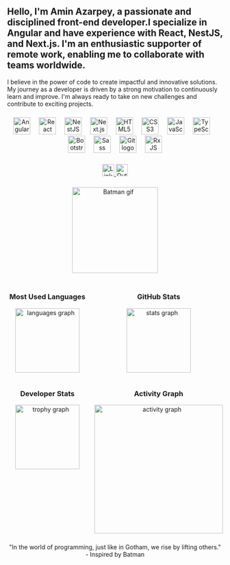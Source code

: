 <br clear="both">

<h2 align="left">Hello, I'm Amin Azarpey, a passionate and disciplined front-end developer.I specialize in Angular and have experience with React, NestJS, and Next.js. I'm an enthusiastic supporter of remote work, enabling me to collaborate with teams worldwide.</h2>

<p align="left">I believe in the power of code to create impactful and innovative solutions. My journey as a developer is driven by a strong motivation to continuously learn and improve. I'm always ready to take on new challenges and contribute to exciting projects.</p>

###

<div align="center">
  <img src="https://cdn.jsdelivr.net/gh/devicons/devicon/icons/angularjs/angularjs-original.svg" height="40" alt="Angular logo" />
  <img width="12" />
  <img src="https://cdn.jsdelivr.net/gh/devicons/devicon/icons/react/react-original.svg" height="40" alt="React logo" />
  <img width="12" />
  <img src="https://d2eip9sf3oo6c2.cloudfront.net/tags/images/000/001/312/full/nestjslogo.png" height="40" alt="NestJS logo" />
  <img width="12" />
  <img src="https://cdn.jsdelivr.net/gh/devicons/devicon/icons/nextjs/nextjs-original.svg" height="40" alt="Next.js logo" />
  <img width="12" />
  <img src="https://cdn.jsdelivr.net/gh/devicons/devicon/icons/html5/html5-original.svg" height="40" alt="HTML5 logo" />
  <img width="12" />
  <img src="https://cdn.jsdelivr.net/gh/devicons/devicon/icons/css3/css3-original.svg" height="40" alt="CSS3 logo" />
  <img width="12" />
  <img src="https://cdn.jsdelivr.net/gh/devicons/devicon/icons/javascript/javascript-original.svg" height="40" alt="JavaScript logo" />
  <img width="12" />
  <img src="https://cdn.jsdelivr.net/gh/devicons/devicon/icons/typescript/typescript-original.svg" height="40" alt="TypeScript logo" />
  <img width="12" />
  <img src="https://cdn.jsdelivr.net/gh/devicons/devicon/icons/bootstrap/bootstrap-original.svg" height="40" alt="Bootstrap logo" />
  <img width="12" />
  <img src="https://cdn.jsdelivr.net/gh/devicons/devicon/icons/sass/sass-original.svg" height="40" alt="Sass logo" />
  <img width="12" />
  <img src="https://cdn.jsdelivr.net/gh/devicons/devicon/icons/git/git-original.svg" height="40" alt="Git logo" />
  <img width="12" />
  <img src="https://cdn.jsdelivr.net/gh/devicons/devicon/icons/rxjs/rxjs-original.svg" height="40" alt="RxJS logo" />
</div>

###

<div align="center">
  <a href="https://www.linkedin.com/in/amin-azarpey-60a067217/" target="_blank">
    <img src="https://img.shields.io/badge/LinkedIn-0077B5?style=for-the-badge&logo=linkedin&logoColor=white" height="28" alt="LinkedIn logo" />
  </a>
  <a href="mailto:aminazarpey@gmail.com" target="_blank">
    <img src="https://img.shields.io/badge/Outlook-0078D4?style=for-the-badge&logo=microsoft-outlook&logoColor=white" height="28" alt="Outlook logo" />
  </a>
</div>

###

<div align="center">
  <img height="200" src="https://i.giphy.com/media/v1.Y2lkPTc5MGI3NjExazUzaGlmYnNhbGNycXpoZTlzNjZkbWFrbzBnaThnOGhodmZkNjQ0eSZlcD12MV9pbnRlcm5hbF9naWZfYnlfaWQmY3Q9Zw/C7RCCFdaixA3u/giphy.gif" alt="Batman gif" />
</div>

###

<div align="center">
  <div style="display: grid; grid-template-columns: 1fr 1fr; gap: 16px;">
    <div>
      <h3 align="center">Most Used Languages</h3>
      <img src="https://github-readme-stats.vercel.app/api/top-langs?username=AminAzarpey&locale=en&hide_title=false&layout=compact&card_width=320&langs_count=5&theme=dark&hide_border=false" height="150" alt="languages graph" />
    </div>
    <div>
      <h3 align="center">GitHub Stats</h3>
      <img src="https://github-readme-stats.vercel.app/api?username=AminAzarpey&hide_title=false&hide_rank=false&show_icons=true&include_all_commits=true&count_private=true&disable_animations=false&theme=dark&locale=en&hide_border=false" height="150" alt="stats graph" />
    </div>
    <div>
      <h3 align="center">Developer Stats</h3>
      <img src="https://github-profile-trophy.vercel.app/?username=AminAzarpey&theme=dark&column=4&margin-w=15&margin-h=15&no-bg=false&no-frame=false" height="150" alt="trophy graph" />
    </div>
    <div>
      <h3 align="center">Activity Graph</h3>
      <img src="https://github-readme-activity-graph.vercel.app/graph?username=AminAzarpey&theme=react-dark" height="300" alt="activity graph" />
    </div>
  </div>
</div>

###

<div align="center">
  <p>"In the world of programming, just like in Gotham, we rise by lifting others." - Inspired by Batman</p>
</div>

